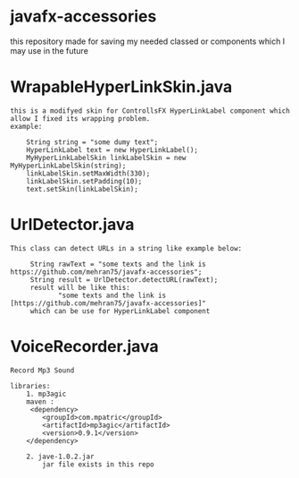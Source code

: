 # javafx-accessories
this repository made for saving my needed classed or components which I may use in the future  


# WrapableHyperLinkSkin.java

    this is a modifyed skin for ControllsFX HyperLinkLabel component which allow I fixed its wrapping problem.
    example:
    
        String string = "some dumy text";
        HyperLinkLabel text = new HyperLinkLabel();
        MyHyperLinkLabelSkin linkLabelSkin = new MyHyperLinkLabelSkin(string);
        linkLabelSkin.setMaxWidth(330);
        linkLabelSkin.setPadding(10);
        text.setSkin(linkLabelSkin);
        
        
# UrlDetector.java

    This class can detect URLs in a string like example below:
        
         String rawText = "some texts and the link is https://github.com/mehran75/javafx-accessories";
         String result = UrlDetector.detectURL(rawText);
         result will be like this:
                "some texts and the link is [https://github.com/mehran75/javafx-accessories]"
         which can be use for HyperLinkLabel component



# VoiceRecorder.java

    Record Mp3 Sound
    
    libraries:
        1. mp3agic
        maven :
         <dependency>
            <groupId>com.mpatric</groupId>
            <artifactId>mp3agic</artifactId>
            <version>0.9.1</version>
        </dependency>
        
        2. jave-1.0.2.jar
            jar file exists in this repo
